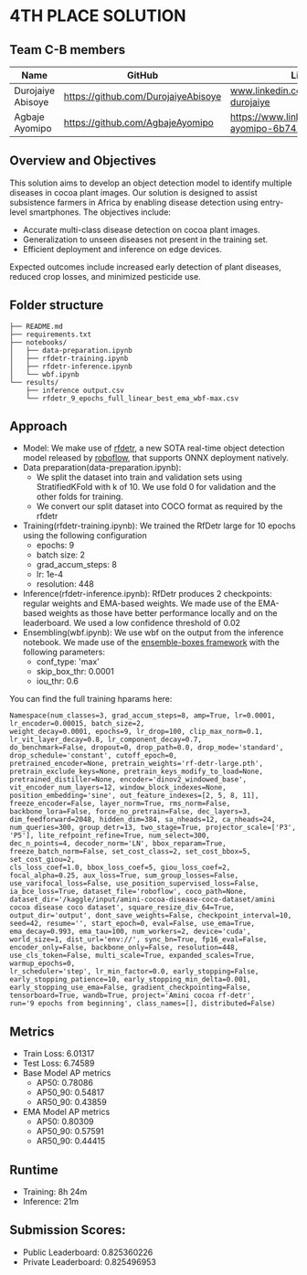 # 4TH PLACE SOLUTION

## Team C-B members
| Name       | GitHub                | LinkedIn               | Zindi                 |
|------------|------------------------|-------------------------|------------------------|
| Durojaiye Abisoye   | https://github.com/DurojaiyeAbisoye  |www.linkedin.com/in/abisoye-durojaiye | https://zindi.africa/users/Bisoye |
| Agbaje Ayomipo |https://github.com/AgbajeAyomipo | https://www.linkedin.com/in/agbaje-ayomipo-6b742423b | https://zindi.africa/users/crossentropy |



## Overview and Objectives

This solution aims to develop an object detection model to identify multiple diseases in cocoa plant images. Our solution is designed to assist subsistence farmers in Africa by enabling disease detection using entry-level smartphones. The objectives include:

- Accurate multi-class disease detection on cocoa plant images.
- Generalization to unseen diseases not present in the training set.
- Efficient deployment and inference on edge devices.

Expected outcomes include increased early detection of plant diseases, reduced crop losses, and minimized pesticide use.

## Folder structure
```
├── README.md  
├── requirements.txt  
├── notebooks/  
│   ├── data-preparation.ipynb  
│   ├── rfdetr-training.ipynb  
│   ├── rfdetr-inference.ipynb  
│   └── wbf.ipynb  
└── results/  
    ├── inference output.csv  
    └── rfdetr_9_epochs_full_linear_best_ema_wbf-max.csv  
```

## Approach
* Model: We make use of [rfdetr](https://github.com/roboflow/rf-detr/tree/develop), a new SOTA real-time object detection model released by [roboflow](https://github.com/roboflow), that supports ONNX deployment natively.
* Data preparation(data-preparation.ipynb):
  *  We split the dataset into train and validation sets using StratifiedKFold with k of 10. We use fold 0 for validation and the other folds for training.
  *  We convert our split dataset into COCO format as required by the rfdetr 
*  Training(rfdetr-training.ipynb): We trained the RfDetr large for 10 epochs using the following configuration
   * epochs: 9
   * batch size: 2
   * grad_accum_steps: 8
   * lr: 1e-4
   * resolution: 448
* Inference(rfdetr-inference.ipynb): RfDetr produces 2 checkpoints: regular weights and EMA-based weights. We made use of the EMA-based weights as those have better performance locally and on the leaderboard. We used a low confidence threshold of 0.02
* Ensembling(wbf.ipynb): We use wbf on the output from the inference notebook. We made use of the [ensemble-boxes framework](https://github.com/ZFTurbo/Weighted-Boxes-Fusion) with the following parameters:
  * conf_type: 'max'
  * skip_box_thr: 0.0001
  * iou_thr: 0.6 

 You can find the full training hparams here:
 ```
Namespace(num_classes=3, grad_accum_steps=8, amp=True, lr=0.0001, lr_encoder=0.00015, batch_size=2,
weight_decay=0.0001, epochs=9, lr_drop=100, clip_max_norm=0.1, lr_vit_layer_decay=0.8, lr_component_decay=0.7,
do_benchmark=False, dropout=0, drop_path=0.0, drop_mode='standard', drop_schedule='constant', cutoff_epoch=0,
pretrained_encoder=None, pretrain_weights='rf-detr-large.pth', pretrain_exclude_keys=None, pretrain_keys_modify_to_load=None, pretrained_distiller=None, encoder='dinov2_windowed_base', vit_encoder_num_layers=12, window_block_indexes=None,
position_embedding='sine', out_feature_indexes=[2, 5, 8, 11], freeze_encoder=False, layer_norm=True, rms_norm=False,
 backbone_lora=False, force_no_pretrain=False, dec_layers=3, dim_feedforward=2048, hidden_dim=384, sa_nheads=12, ca_nheads=24, num_queries=300, group_detr=13, two_stage=True, projector_scale=['P3', 'P5'], lite_refpoint_refine=True, num_select=300,
dec_n_points=4, decoder_norm='LN', bbox_reparam=True, freeze_batch_norm=False, set_cost_class=2, set_cost_bbox=5, set_cost_giou=2,
cls_loss_coef=1.0, bbox_loss_coef=5, giou_loss_coef=2, focal_alpha=0.25, aux_loss=True, sum_group_losses=False,
use_varifocal_loss=False, use_position_supervised_loss=False, ia_bce_loss=True, dataset_file='roboflow', coco_path=None,
dataset_dir='/kaggle/input/amini-cocoa-disease-coco-dataset/amini cocoa disease coco dataset', square_resize_div_64=True,
output_dir='output', dont_save_weights=False, checkpoint_interval=10, seed=42, resume='', start_epoch=0, eval=False, use_ema=True,
ema_decay=0.993, ema_tau=100, num_workers=2, device='cuda', world_size=1, dist_url='env://', sync_bn=True, fp16_eval=False, encoder_only=False, backbone_only=False, resolution=448, use_cls_token=False, multi_scale=True, expanded_scales=True, warmup_epochs=0,
lr_scheduler='step', lr_min_factor=0.0, early_stopping=False, early_stopping_patience=10, early_stopping_min_delta=0.001,
early_stopping_use_ema=False, gradient_checkpointing=False, tensorboard=True, wandb=True, project='Amini cocoa rf-detr',
run='9 epochs from beginning', class_names=[], distributed=False)
 ```
## Metrics
- Train Loss: 6.01317
- Test Loss: 6.74589
- Base Model AP metrics
  - AP50: 0.78086
  - AP50_90: 0.54817
  - AR50_90: 0.43859 
- EMA Model AP metrics
  - AP50: 0.80309
  - AP50_90: 0.57591
  - AR50_90: 0.44415
    
## Runtime
- Training: 8h 24m
- Inference: 21m

## Submission Scores:
  - Public Leaderboard: 0.825360226
  - Private Leaderboard: 0.825496953
